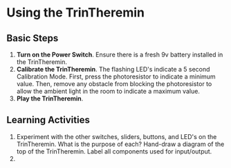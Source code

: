 # Using the TrinTheremin

## Basic Steps
1. **Turn on the Power Switch**. Ensure there is a fresh 9v battery installed in the TrinTheremin.
2. **Calibrate the TrinTheremin**. The flashing LED's indicate a 5 second Calibration Mode.  First, press the photoresistor to indicate a minimum value. Then, remove any obstacle from blocking the photoresistor to allow the ambient light in the room to indicate a maximum value.
3. **Play the TrinTheremin**. 

## Learning Activities
1. Experiment with the other switches, sliders, buttons, and LED's on the TrinTheremin. What is the purpose of each? Hand-draw a diagram of the top of the TrinTheremin. Label all components used for input/output.
2. 

